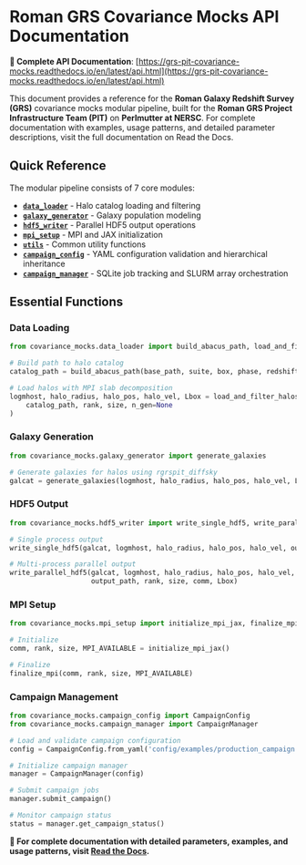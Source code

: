 # Roman GRS Covariance Mocks API Documentation

**📖 Complete API Documentation**: [https://grs-pit-covariance-mocks.readthedocs.io/en/latest/api.html](https://grs-pit-covariance-mocks.readthedocs.io/en/latest/api.html)

This document provides a reference for the **Roman Galaxy Redshift Survey (GRS)** covariance mocks modular pipeline, built for the **Roman GRS Project Infrastructure Team (PIT)** on **Perlmutter at NERSC**. For complete documentation with examples, usage patterns, and detailed parameter descriptions, visit the full documentation on Read the Docs.

## Quick Reference

The modular pipeline consists of 7 core modules:

- **[`data_loader`](https://grs-pit-covariance-mocks.readthedocs.io/en/latest/api.html#module-covariance_mocks.data_loader)** - Halo catalog loading and filtering
- **[`galaxy_generator`](https://grs-pit-covariance-mocks.readthedocs.io/en/latest/api.html#module-covariance_mocks.galaxy_generator)** - Galaxy population modeling  
- **[`hdf5_writer`](https://grs-pit-covariance-mocks.readthedocs.io/en/latest/api.html#module-covariance_mocks.hdf5_writer)** - Parallel HDF5 output operations
- **[`mpi_setup`](https://grs-pit-covariance-mocks.readthedocs.io/en/latest/api.html#module-covariance_mocks.mpi_setup)** - MPI and JAX initialization
- **[`utils`](https://grs-pit-covariance-mocks.readthedocs.io/en/latest/api.html#module-covariance_mocks.utils)** - Common utility functions
- **[`campaign_config`](https://grs-pit-covariance-mocks.readthedocs.io/en/latest/api.html#module-covariance_mocks.campaign_config)** - YAML configuration validation and hierarchical inheritance
- **[`campaign_manager`](https://grs-pit-covariance-mocks.readthedocs.io/en/latest/api.html#module-covariance_mocks.campaign_manager)** - SQLite job tracking and SLURM array orchestration

## Essential Functions

### Data Loading
```python
from covariance_mocks.data_loader import build_abacus_path, load_and_filter_halos

# Build path to halo catalog
catalog_path = build_abacus_path(base_path, suite, box, phase, redshift)

# Load halos with MPI slab decomposition  
logmhost, halo_radius, halo_pos, halo_vel, Lbox = load_and_filter_halos(
    catalog_path, rank, size, n_gen=None
)
```

### Galaxy Generation
```python
from covariance_mocks.galaxy_generator import generate_galaxies

# Generate galaxies for halos using rgrspit_diffsky
galcat = generate_galaxies(logmhost, halo_radius, halo_pos, halo_vel, Lbox, rank)
```

### HDF5 Output
```python
from covariance_mocks.hdf5_writer import write_single_hdf5, write_parallel_hdf5

# Single process output
write_single_hdf5(galcat, logmhost, halo_radius, halo_pos, halo_vel, output_path, Lbox)

# Multi-process parallel output
write_parallel_hdf5(galcat, logmhost, halo_radius, halo_pos, halo_vel, 
                    output_path, rank, size, comm, Lbox)
```

### MPI Setup
```python
from covariance_mocks.mpi_setup import initialize_mpi_jax, finalize_mpi

# Initialize
comm, rank, size, MPI_AVAILABLE = initialize_mpi_jax()

# Finalize
finalize_mpi(comm, rank, size, MPI_AVAILABLE)
```

### Campaign Management
```python
from covariance_mocks.campaign_config import CampaignConfig
from covariance_mocks.campaign_manager import CampaignManager

# Load and validate campaign configuration
config = CampaignConfig.from_yaml('config/examples/production_campaign.yaml')

# Initialize campaign manager
manager = CampaignManager(config)

# Submit campaign jobs
manager.submit_campaign()

# Monitor campaign status
status = manager.get_campaign_status()
```

**📖 For complete documentation with detailed parameters, examples, and usage patterns, visit [Read the Docs](https://grs-pit-covariance-mocks.readthedocs.io/en/latest/api.html).**
